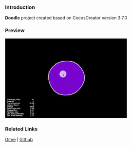 ### Introduction
**Doodle** project created based on CocosCreator version 3.7.0

### Preview
![image](../../../gif/202203/2022030412.gif)

### Related Links
[Gitee](https://gitee.com/mirrors_cocos-creator/example-cases/tree/master/assets/cases/graphics/demo) | [Github](https://github.com/cocos-creator/example-cases/tree/master/assets/cases/graphics/demo)